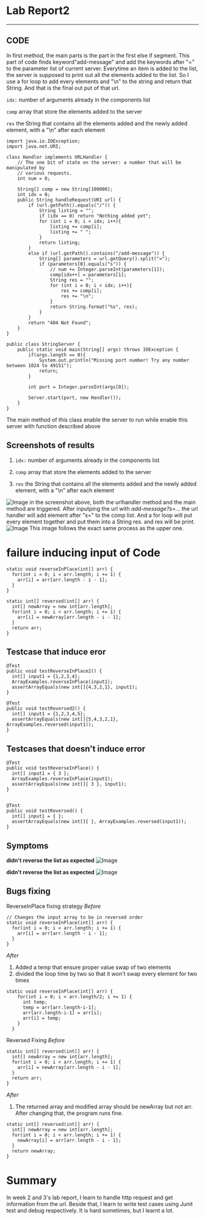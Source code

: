 # Lab Report2
---
## CODE
In first method, the main parts is the part in the first else if segment. This part of code finds keyword"add-message" and add the keywords after "=" to the parameter list of current server. Everytime an item is added to the list, the server is supposed to print out all the elements added to the list. So I use a for loop to add every elements and "\n" to the string and return that String. And that is the final out put of that url.

`idx:` number of arguments already in the components list

`comp` array that store the elements added to the server

`res` the String that contains all the elements added and the newly added element, with a "\n" after each element

```
import java.io.IOException;
import java.net.URI;

class Handler implements URLHandler {
    // The one bit of state on the server: a number that will be manipulated by
    // various requests.
    int num = 0;

    String[] comp = new String[100000];
    int idx = 0;
    public String handleRequest(URI url) {
        if (url.getPath().equals("/")) {
            String listing = "";
            if (idx == 0) return "Nothing added yet";
            for (int i = 0; i < idx; i++){
                listing += comp[i];
                listing += " ";
            }
            return listing;
        } 
        else if (url.getPath().contains("/add-message")) {
            String[] parameters = url.getQuery().split("=");
            if (parameters[0].equals("s")) {
                // num += Integer.parseInt(parameters[1]);
                comp[idx++] = parameters[1];
                String res = "";
                for (int i = 0; i < idx; i++){
                    res += comp[i];
                    res += "\n";
                }
                return String.format("%s", res);
            }
        }
        return "404 Not Found";
    }
}

public class StringServer {
    public static void main(String[] args) throws IOException {
        if(args.length == 0){
            System.out.println("Missing port number! Try any number between 1024 to 49151");
            return;
        }

        int port = Integer.parseInt(args[0]);

        Server.start(port, new Handler());
    }
}
```

The main method of this class enable the server to run while enable this server with function described above


## Screenshots of results
1. `idx:` number of arguments already in the components list

2. `comp` array that store the elements added to the server

3. `res` the String that contains all the elements added and the newly added element, with a "\n" after each element

![Image](3.png)
in the screenshot above, both the urlhandler method and the main method are triggered. After inputping the url with *add-message?s=...* the url handler will add element after "s=" to the comp list. And a for loop will put every element together and put them into a String res. and res will be print.
![Image](4.png)
This image follows the exact same process as the upper one.


# failure inducing input of Code

```
static void reverseInPlace(int[] arr) {
  for(int i = 0; i < arr.length; i += 1) {
    arr[i] = arr[arr.length - i - 1];
  }
}

static int[] reversed(int[] arr) {
  int[] newArray = new int[arr.length];
  for(int i = 0; i < arr.length; i += 1) {
    arr[i] = newArray[arr.length - i - 1];
  }
  return arr;
}
```

## Testcase that induce eror
```
@Test 
public void testReverseInPlace2() {
  int[] input1 = {1,2,3,4};
  ArrayExamples.reverseInPlace(input1);
  assertArrayEquals(new int[]{4,3,2,1}, input1);
}

@Test
public void testReversed2() {
  int[] input1 = {1,2,3,4,5};
  assertArrayEquals(new int[]{5,4,3,2,1}, ArrayExamples.reversed(input1));
}
```

## Testcases that doesn't induce error
```
@Test 
public void testReverseInPlace() {
  int[] input1 = { 3 };
  ArrayExamples.reverseInPlace(input1);
  assertArrayEquals(new int[]{ 3 }, input1);
}


@Test
public void testReversed() {
  int[] input1 = { };
  assertArrayEquals(new int[]{ }, ArrayExamples.reversed(input1));
}
```

## Symptoms
**didn't reverse the list as expected**
![Image](6.png)

**didn't reverse the list as expected**
![Image](7.png)


## Bugs fixing
ReverseInPlace fixing strategy
*Before*
```
// Changes the input array to be in reversed order
static void reverseInPlace(int[] arr) {
  for(int i = 0; i < arr.length; i += 1) {
    arr[i] = arr[arr.length - i - 1];
  }
}
```

*After* 
1. Added a temp that ensure proper value swap of two elements
2. divided the loop time by two so that it won't swap every element for two times
```
static void reverseInPlace(int[] arr) {
    for(int i = 0; i < arr.length/2; i += 1) {
      int temp;
      temp = arr[arr.length-i-1];
      arr[arr.length-i-1] = arr[i];
      arr[i] = temp;
    }
  }
```

Reversed Fixing
*Before*
```
static int[] reversed(int[] arr) {
  int[] newArray = new int[arr.length];
  for(int i = 0; i < arr.length; i += 1) {
    arr[i] = newArray[arr.length - i - 1];
  }
  return arr;
}
```

*After*
1. The returned array and modified array should be newArray but not arr. After changing that, the program runs fine.
```
static int[] reversed(int[] arr) {
  int[] newArray = new int[arr.length];
  for(int i = 0; i < arr.length; i += 1) {
    newArray[i] = arr[arr.length - i - 1];
  }
  return newArray;
}
```


# Summary
In week 2 and 3's lab report, I learn to handle http request and get information from the url. Beside that, I learn to write test cases using Junit test and debug respectively. It is hard sometimes, but I learnt a lot.
